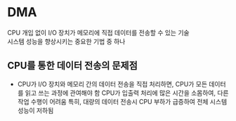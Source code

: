 # DMA
CPU 개입 없이 I/O 장치가 메모리에 직접 데이터를 전송할 수 있는 기술   
시스템 성능을 향상시키는 중요한 기법 중 하나  

## CPU를 통한 데이터 전송의 문제점
- CPU가 I/O 장치와 메모리 간의 데이터 전송을 직접 처리하면, CPU가 모든 데이터를 읽고 쓰는 과정에 관여해야 함 
CPU가 입출력 처리에 많은 시간을 소몸하여, 다른 작업 수행이 어려움 
특히, 대량의 데이터 전송시 CPU 부하가 급증하여 전체 시스템 성능이 저하됨 

